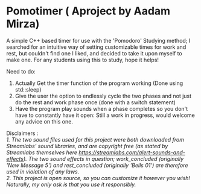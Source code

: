 # Pomotimer ( Aproject by Aadam Mirza)
A simple C++ based timer for use with the 'Pomodoro' Studying method; I searched for an intuitive way of setting customizable times for work and rest, but couldn't find one I liked, and decided to take it upon myself to make one. For any students using this to study, hope it helps!

Need to do:
1) Actually Get the timer function of the program working (Done using std::sleep)
2) Give the user the option to endlessly cycle the two phases and not just do the rest and work phase once (done with a switch statement)
3) Have the program play sounds when a phase completes so you don't have to constantly have it open: Still a work in progress, would welcome any advice on this one. 



Disclaimers :  
_1. The two sound files used for this project were both downloaded from Streamlabs' sound libraries, and are copyright free (as stated by Streamlabs themselves here https://streamlabs.com/alert-sounds-and-effects). The two sound effects in question; work_concluded (originally 'New Message 5') and rest_concluded (originally 'Bells 01') are therefore used in violation of any laws._  
_2. This project is open source, so you can customize it however you wish! Naturally, my only ask is that you use it responsibly._
